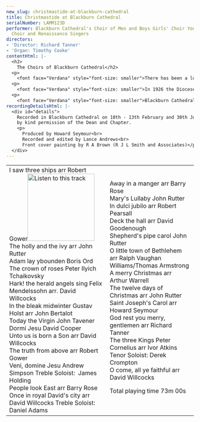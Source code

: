 ```yaml
---
new_slug: christmastide-at-blackburn-cathedral
title: Christmastide at Blackburn Cathedral
serialNumber: LAMM123D
performer: Blackburn Cathedral's Choir of Men and Boys Girls' Choir Young People's
  Choir and Renaissance Singers
directors:
- 'Director: Richard Tanner'
- 'Organ: Timothy Cooke'
contentHtml: |-
  <h2>
    The Choirs of Blackburn Cathedral</h2>
  <p>
    <font face="Verdana" style="font-size: smaller">There has been a long tradition of music in worship at Blackburn Cathedral. In 1514 Thomas Stanley, second Earl of Derby, founded a school and its twelve boys formed part of the choir to sing Masses and Sunday services at what was then Blackburn Parish Church. Clearly music was held in great esteem then, and a long succession of distinguished musicians has maintained and enhanced the high standard of choral singing.</font></p>
  <p>
    <font face="Verdana" style="font-size: smaller">In 1926 the Diocese of Blackburn was created and the Parish Church became the Cathedral. In the past 75 years a series of building programmes has increased the proportion and stature of the original Church, making it a wonderful setting for the varied Diocesan, Civic, Community, Cathedral and Parish events that take place there each year.</font></p>
  <p>
    <font face="Verdana" style="font-size: smaller">Blackburn Cathedral has no choir school, or links with any selected schools and all of the singers join the choirs on a voluntary basis. As well as the well-established Cathedral Choir of boys and men, there has been a Young People's Choir, which sings Matins each Sunday, for over thirty years. The Cathedral's musical outreach has recently been enhanced by the foundation of a Girls' Choir which sings Evensong each Tuesday and Thursday. The Renaissance Singers is a chamber choir of about forty adults which sings sacred and secular music; although not formally a Cathedral Choir, they have been closely associated with the Cathedral for thirty five years and their conductor has always been the Cathedral's Organist and Director of Music.</font></p>
recordingDetailsHtml: |-
  <div id="details">
    Recorded in Blackburn Cathedral on 10th - 13th February and 30th June 2000,<br>
    by kind permission of the Dean and Chapter.
    <p>
      Produced by Howard Seymour<br>
      Recorded and edited by Lance Andrews<br>
      Front cover painting by R A Brown (R J L Smith and Associates)</p>
  </div>
---
```


<table class="tracktable">
  <tbody>
    <tr>
      <td class="column1">
        <span class="trackname">I saw three ships</span><span class="composer"> arr Robert Gower</span><a href="cliplinks/threeshi%20.ram"><img alt="Listen to this track" src="/web/20120720022526im_/http://www.lammas.co.uk/images/listen.gif" width="180"></a><br>
        <span class="trackname"> The holly and the ivy </span> <span class="composer">arr John Rutter</span><br>
        <span class="trackname"> Adam lay ybounden </span> <span class="composer">Boris Ord </span><br>
        <span class="trackname"> The crown of roses</span><span class="composer"> Peter Ilyich Tchaikovsky</span><br>
        <span class="trackname"> Hark! the herald angels sing</span><span class="composer"> Felix Mendelssohn arr. David Willcocks </span><br>
        <span class="trackname"> In the bleak midwinter </span> <span class="composer">Gustav Holst arr John Bertalot</span><br>
        <span class="trackname"> Today the Virgin</span><span class="composer"> John Tavener </span><br>
        <span class="trackname"> Dormi Jesu </span> <span class="composer">David Cooper</span><br>
        <span class="trackname"> Unto us is born a Son </span> <span class="composer">arr David Willcocks</span><br>
        <span class="trackname"> The truth from above</span><span class="composer"> arr Robert Gower</span><br>
        <span class="trackname"> Veni, domine Jesu </span> <span class="composer">Andrew Simpson Treble Soloist:  James Holding</span><br>
        <span class="trackname"> People look East </span> <span class="composer">arr Barry Rose</span><br>
        <span class="trackname"> Once in royal David's city </span> <span class="composer">arr David Willcocks Treble Soloist: Daniel Adams</span>
      </td>
      <td class="column2">
        <span class="trackname">Away in a manger</span><span class="composer"> arr Barry Rose</span><br>
        <span class="trackname"> Mary's Lullaby </span> <span class="composer">John Rutter</span><br>
        <span class="trackname"> In dulci jubilo </span> <span class="composer">arr Robert Pearsall</span><br>
        <span class="trackname"> Deck the hall </span> <span class="composer">arr David Goodenough</span><br>
        <span class="trackname"> Shepherd's pipe carol </span> <span class="composer">John Rutter</span><br>
        <span class="trackname"> O little town of Bethlehem</span><span class="composer"> arr Ralph Vaughan Williams/Thomas Armstrong</span><br>
        <span class="trackname"> A merry Christmas</span><span class="composer"> arr Arthur Warrell</span><br>
        <span class="trackname"> The twelve days of Christmas </span> <span class="composer">arr John Rutter</span><br>
        <span class="trackname"> Saint Joseph's Carol </span> <span class="composer">arr Howard Seymour</span><br>
        <span class="trackname"> God rest you merry, gentlemen</span><span class="composer"> arr Richard Tanner</span><br>
        <span class="trackname"> The three Kings Peter Cornelius</span><span class="composer"> arr Ivor Atkins Tenor Soloist: Derek Crompton</span><br>
        <span class="trackname"> O come, all ye faithful </span> <span class="composer">arr David Willcocks</span>
        <p>
          <span id="playingtime">Total playing time 73m 00s</span></p>
      </td>
    </tr>
  </tbody>
</table>
